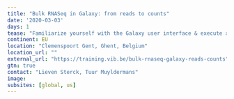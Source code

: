 ```yaml
---
title: "Bulk RNASeq in Galaxy: from reads to counts"
date: '2020-03-03'
days: 1
tease: "Familiarize yourself with the Galaxy user interface & execute a complete analysis of RNA-seq data"
continent: EU
location: "Clemenspoort Gent, Ghent, Belgium"
location_url: ""
external_url: "https://training.vib.be/bulk-rnaseq-galaxy-reads-counts"
gtn: true
contact: "Lieven Sterck, Tuur Muyldermans"
image: 
subsites: [global, us]
---
```

